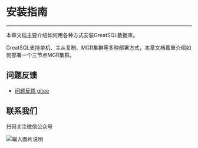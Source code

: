 # 安装指南
---

本章文档主要介绍如何用各种方式安装GreatSQL数据库。

GreatSQL支持单机、主从复制、MGR集群等多种部署方式，本章文档着重介绍如何部署一个三节点MGR集群。


**问题反馈**
---
- [问题反馈 gitee](https://gitee.com/GreatSQL/GreatSQL-Doc/issues)


**联系我们**
---

扫码关注微信公众号

![输入图片说明](https://images.gitee.com/uploads/images/2021/0802/141935_2ea2c196_8779455.jpeg "greatsql社区-wx-qrcode-0.5m.jpg")
